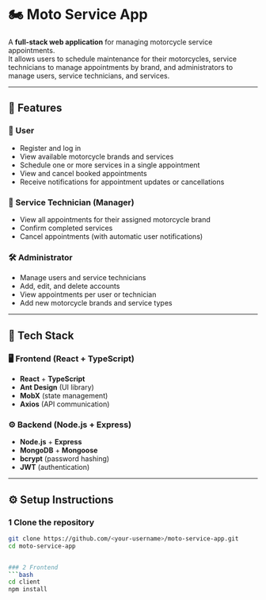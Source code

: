 # 🏍️ Moto Service App

A **full-stack web application** for managing motorcycle service appointments.  
It allows users to schedule maintenance for their motorcycles, service technicians to manage appointments by brand, and administrators to manage users, service technicians, and services.

---

## 🚀 Features

### 👤 User
- Register and log in  
- View available motorcycle brands and services  
- Schedule one or more services in a single appointment  
- View and cancel booked appointments  
- Receive notifications for appointment updates or cancellations  

### 🔧 Service Technician (Manager)
- View all appointments for their assigned motorcycle brand  
- Confirm completed services  
- Cancel appointments (with automatic user notifications)  

### 🛠️ Administrator
- Manage users and service technicians  
- Add, edit, and delete accounts  
- View appointments per user or technician  
- Add new motorcycle brands and service types  

---

## 🧰 Tech Stack

### 🖥️ Frontend (React + TypeScript)
- **React** + **TypeScript**  
- **Ant Design** (UI library)  
- **MobX** (state management)  
- **Axios** (API communication)  

### ⚙️ Backend (Node.js + Express)
- **Node.js** + **Express**  
- **MongoDB** + **Mongoose**  
- **bcrypt** (password hashing)  
- **JWT** (authentication)  

---

## ⚙️ Setup Instructions

### 1 Clone the repository
```bash
git clone https://github.com/<your-username>/moto-service-app.git
cd moto-service-app


### 2 Frontend
```bash
cd client
npm install
